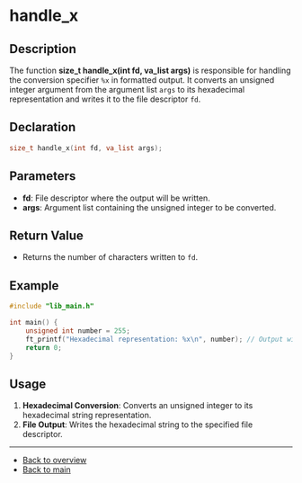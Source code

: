 # handle_x

## Description

The function **size_t handle_x(int fd, va_list args)** is responsible for handling the conversion specifier `%x` in formatted output. It converts an unsigned integer argument from the argument list `args` to its hexadecimal representation and writes it to the file descriptor `fd`.

## Declaration

```c
size_t handle_x(int fd, va_list args);
```

## Parameters

- **fd**: File descriptor where the output will be written.
- **args**: Argument list containing the unsigned integer to be converted.

## Return Value

- Returns the number of characters written to `fd`.

## Example

```c
#include "lib_main.h"

int main() {
    unsigned int number = 255;
    ft_printf("Hexadecimal representation: %x\n", number); // Output will be ff
    return 0;
}
```

## Usage

1. **Hexadecimal Conversion**: Converts an unsigned integer to its hexadecimal string representation.
2. **File Output**: Writes the hexadecimal string to the specified file descriptor.

---

- [Back to overview](../Overview_about_function.md)
- [Back to main](/)
